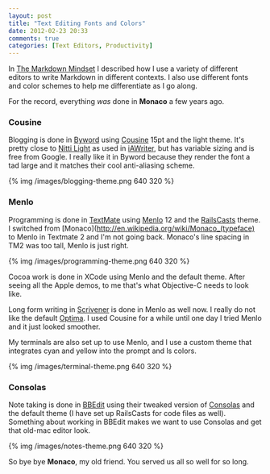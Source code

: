 ```yaml
---
layout: post
title: "Text Editing Fonts and Colors"
date: 2012-02-23 20:33
comments: true
categories: [Text Editors, Productivity]
---
```


In [The Markdown Mindset](http://www.hiltmon.com/blog/2012/02/20/the-markdown-mindset/) I described how I use a variety of different editors to write Markdown in different contexts. I also use different fonts and color schemes to help me differentiate as I go along.

For the record, everything *was* done in **Monaco** a few years ago.

### Cousine

Blogging is done in [Byword](http://bywordapp.com/) using [Cousine](http://www.google.com/webfonts/specimen/Cousine) 15pt and the light theme. It's pretty close to [Nitti Light](http://www.boldmonday.com/en/nitti_overview) as used in [iAWriter](http://www.iawriter.com/), but has variable sizing and is free from Google. I really like it in Byword because they render the font a tad large and it matches their cool anti-aliasing scheme.

{% img /images/blogging-theme.png 640 320 %}

### Menlo

Programming is done in [TextMate](http://macromates.com/) using [Menlo](http://typophile.com/node/58625) 12 and the [RailsCasts](http://railscasts.com/about) theme. I switched from [Monaco](http://en.wikipedia.org/wiki/Monaco_(typeface) to Menlo in Textmate 2 and I'm not going back. Monaco's line spacing in TM2 was too tall, Menlo is just right.

{% img /images/programming-theme.png 640 320 %}

Cocoa work is done in XCode using Menlo and the default theme. After seeing all the Apple demos, to me that's what Objective-C needs to look like.

Long form writing in [Scrivener](http://www.literatureandlatte.com/scrivener.php) is done in Menlo as well now. I really do not like the default [Optima](http://en.wikipedia.org/wiki/Optima). I used Cousine for a while until one day I tried Menlo and it just looked smoother.

My terminals are also set up to use Menlo, and I use a custom theme that integrates cyan and yellow into the prompt and ls colors.

{% img /images/terminal-theme.png 640 320 %}

### Consolas

Note taking is done in [BBEdit](http://www.barebones.com/products/bbedit/index.html) using their tweaked version of [Consolas](http://en.wikipedia.org/wiki/Consolas) and the default theme (I have set up RailsCasts for code files as well). Something about working in BBEdit makes we want to use Consolas and get that old-mac editor look.

{% img /images/notes-theme.png 640 320 %}

So bye bye **Monaco**, my old friend. You served us all so well for so long.

